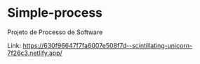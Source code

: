 # Simple-process
Projeto de Processo de Software

Link: https://630f96647f7fa6007e508f7d--scintillating-unicorn-7f26c3.netlify.app/
